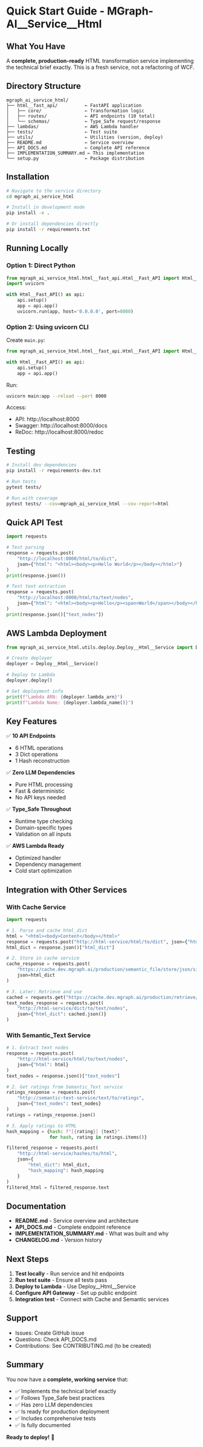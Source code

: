 # Quick Start Guide - MGraph-AI__Service__Html

## What You Have

A **complete, production-ready** HTML transformation service implementing the technical brief exactly. This is a fresh service, not a refactoring of WCF.

## Directory Structure

```
mgraph_ai_service_html/
├── html__fast_api/          ← FastAPI application
│   ├── core/                ← Transformation logic
│   ├── routes/              ← API endpoints (10 total)
│   └── schemas/             ← Type_Safe request/response
├── lambdas/                 ← AWS Lambda handler
├── tests/                   ← Test suite
├── utils/                   ← Utilities (version, deploy)
├── README.md                ← Service overview
├── API_DOCS.md              ← Complete API reference
├── IMPLEMENTATION_SUMMARY.md ← This implementation
└── setup.py                 ← Package distribution
```

## Installation

```bash
# Navigate to the service directory
cd mgraph_ai_service_html

# Install in development mode
pip install -e .

# Or install dependencies directly
pip install -r requirements.txt
```

## Running Locally

### Option 1: Direct Python

```python
from mgraph_ai_service_html.html__fast_api.Html__Fast_API import Html__Fast_API
import uvicorn

with Html__Fast_API() as api:
    api.setup()
    app = api.app()
    uvicorn.run(app, host='0.0.0.0', port=8000)
```

### Option 2: Using uvicorn CLI

Create `main.py`:
```python
from mgraph_ai_service_html.html__fast_api.Html__Fast_API import Html__Fast_API

with Html__Fast_API() as api:
    api.setup()
    app = api.app()
```

Run:
```bash
uvicorn main:app --reload --port 8000
```

Access:
- API: http://localhost:8000
- Swagger: http://localhost:8000/docs
- ReDoc: http://localhost:8000/redoc

## Testing

```bash
# Install dev dependencies
pip install -r requirements-dev.txt

# Run tests
pytest tests/

# Run with coverage
pytest tests/ --cov=mgraph_ai_service_html --cov-report=html
```

## Quick API Test

```python
import requests

# Test parsing
response = requests.post(
    "http://localhost:8000/html/to/dict",
    json={"html": "<html><body><p>Hello World</p></body></html>"}
)
print(response.json())

# Test text extraction
response = requests.post(
    "http://localhost:8000/html/to/text/nodes",
    json={"html": "<html><body><p>Hello</p><span>World</span></body></html>"}
)
print(response.json()["text_nodes"])
```

## AWS Lambda Deployment

```python
from mgraph_ai_service_html.utils.deploy.Deploy__Html__Service import Deploy__Html__Service

# Create deployer
deployer = Deploy__Html__Service()

# Deploy to Lambda
deployer.deploy()

# Get deployment info
print(f"Lambda ARN: {deployer.lambda_arn}")
print(f"Lambda Name: {deployer.lambda_name()}")
```

## Key Features

✅ **10 API Endpoints**
- 6 HTML operations
- 3 Dict operations  
- 1 Hash reconstruction

✅ **Zero LLM Dependencies**
- Pure HTML processing
- Fast & deterministic
- No API keys needed

✅ **Type_Safe Throughout**
- Runtime type checking
- Domain-specific types
- Validation on all inputs

✅ **AWS Lambda Ready**
- Optimized handler
- Dependency management
- Cold start optimization

## Integration with Other Services

### With Cache Service

```python
import requests

# 1. Parse and cache html_dict
html = "<html><body>Content</body></html>"
response = requests.post("http://html-service/html/to/dict", json={"html": html})
html_dict = response.json()["html_dict"]

# 2. Store in cache service
cache_response = requests.post(
    "https://cache.dev.mgraph.ai/production/semantic_file/store/json/sites/example.com/page",
    json=html_dict
)

# 3. Later: Retrieve and use
cached = requests.get("https://cache.dev.mgraph.ai/production/retrieve/hash/{hash}/json")
text_nodes_response = requests.post(
    "http://html-service/dict/to/text/nodes",
    json={"html_dict": cached.json()}
)
```

### With Semantic_Text Service

```python
# 1. Extract text nodes
response = requests.post(
    "http://html-service/html/to/text/nodes",
    json={"html": html}
)
text_nodes = response.json()["text_nodes"]

# 2. Get ratings from Semantic_Text service
ratings_response = requests.post(
    "http://semantic-text-service/text/to/ratings",
    json={"text_nodes": text_nodes}
)
ratings = ratings_response.json()

# 3. Apply ratings to HTML
hash_mapping = {hash: f"[{rating}] {text}" 
                for hash, rating in ratings.items()}

filtered_response = requests.post(
    "http://html-service/hashes/to/html",
    json={
        "html_dict": html_dict,
        "hash_mapping": hash_mapping
    }
)
filtered_html = filtered_response.text
```

## Documentation

- **README.md** - Service overview and architecture
- **API_DOCS.md** - Complete endpoint reference
- **IMPLEMENTATION_SUMMARY.md** - What was built and why
- **CHANGELOG.md** - Version history

## Next Steps

1. **Test locally** - Run service and hit endpoints
2. **Run test suite** - Ensure all tests pass
3. **Deploy to Lambda** - Use Deploy__Html__Service
4. **Configure API Gateway** - Set up public endpoint
5. **Integration test** - Connect with Cache and Semantic services

## Support

- Issues: Create GitHub issue
- Questions: Check API_DOCS.md
- Contributions: See CONTRIBUTING.md (to be created)

## Summary

You now have a **complete, working service** that:
- ✅ Implements the technical brief exactly
- ✅ Follows Type_Safe best practices
- ✅ Has zero LLM dependencies
- ✅ Is ready for production deployment
- ✅ Includes comprehensive tests
- ✅ Is fully documented

**Ready to deploy!** 🚀
